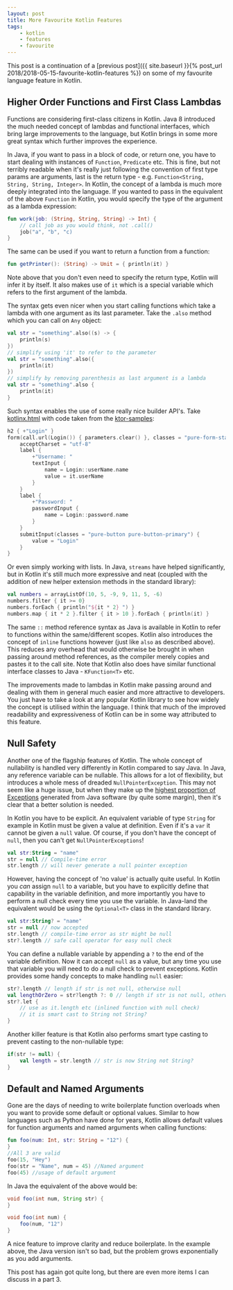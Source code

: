 ```yaml
---
layout: post
title: More Favourite Kotlin Features
tags:
    - kotlin
    - features
    - favourite
---
```


This post is a continuation of a [previous post]({{ site.baseurl }}{% post_url 2018/2018-05-15-favourite-kotlin-features %}) on some of my favourite language feature in Kotlin.

## Higher Order Functions and First Class Lambdas

Functions are considering first-class citizens in Kotlin. Java 8 introduced the much needed concept of lambdas and functional interfaces, which bring large improvements to the language, but Kotlin brings in some more great syntax which further improves the experience.

In Java, if you want to pass in a block of code, or return one, you have to start dealing with instances of `Function`, `Predicate` etc. This is fine, but not terribly readable when it's really just following the convention of first type params are arguments, last is the return type - e.g. `Function<String, String, String, Integer>`. In Kotlin, the concept of a lambda is much more deeply integrated into the language. If you wanted to pass in the equivalent of the above `Function` in Kotlin, you would specify the type of the argument as a lambda expression:

```kotlin
fun work(job: (String, String, String) -> Int) {
    // call job as you would think, not .call()
    job("a", "b", "c)
}
```

The same can be used if you want to return a function from a function:

```kotlin
fun getPrinter(): (String) -> Unit = { println(it) }
```

Note above that you don't even need to specify the return type, Kotlin will infer it by itself. It also makes use of `it` which is a special variable which refers to the first argument of the lambda.

The syntax gets even nicer when you start calling functions which take a lambda with one argument as its last parameter. Take the `.also` method which you can call on `Any` object:

```kotlin
val str = "something".also((s) -> {
    println(s)
})
// simplify using 'it' to refer to the parameter
val str = "something".also({
    println(it)
})
// simplify by removing parenthesis as last argument is a lambda
val str = "something".also {
    println(it)
}
```

Such syntax enables the use of some really nice builder API's. Take [kotlinx.html](https://github.com/Kotlin/kotlinx.html) with code taken from the [ktor-samples](https://github.com/ktorio/ktor-samples/tree/master/app/youkube):

```kotlin
h2 { +"Login" }
form(call.url(Login()) { parameters.clear() }, classes = "pure-form-stacked", method = FormMethod.post) {
    acceptCharset = "utf-8"
    label {
        +"Username: "
        textInput {
            name = Login::userName.name
            value = it.userName
        }
    }
    label {
        +"Password: "
        passwordInput {
            name = Login::password.name
        }
    }
    submitInput(classes = "pure-button pure-button-primary") {
        value = "Login"
    }
}
```

Or even simply working with lists. In Java, `streams` have helped significantly, but in Kotlin it's still much more expressive and neat (coupled with the addition of new helper extension methods in the standard library):

```kotlin
val numbers = arrayListOf(10, 5, -9, 9, 11, 5, -6)
numbers.filter { it >= 0}
numbers.forEach { println("${it * 2} ") }
numbers.map { it * 2 }.filter { it > 10 }.forEach { println(it) }
```

The same `::` method reference syntax as Java is available in Kotlin to refer to functions within the same/different scopes. Kotlin also introduces the concept of `inline` functions however (just like `also` as described above). This reduces any overhead that would otherwise be brought in when passing around method references, as the compiler merely copies and pastes it to the call site. Note that Kotlin also does have similar functional interface classes to Java - `KFunction<T>` etc.

The improvements made to lambdas in Kotlin make passing around and dealing with them in general much easier and more attractive to developers. You just have to take a look at any popular Kotlin library to see how widely the concept is utilised within the language. I think that much of the improved readability and expressiveness of Kotlin can be in some way attributed to this feature.

## Null Safety

Another one of the flagship features of Kotlin. The whole concept of nullability is handled very differently in Kotlin compared to say Java. In Java, any reference variable can be nullable. This allows for a lot of flexibility, but introduces a whole mess of dreaded `NullPointerException`. This may not seem like a huge issue, but when they make up the [highest proportion of Exceptions](https://blog.samebug.io/which-java-exceptions-are-the-most-frequent-f830b113c37f) generated from Java software (by quite some margin), then it's clear that a better solution is needed.

In Kotlin you have to be explicit. An equivalent variable of type `String` for example in Kotlin must be given a value at definition. Even if it's a `var` it cannot be given a `null` value. Of course, if you don't have the concept of `null`, then you can't get `NullPointerExceptions`!

```kotlin
val str:String = "name"
str = null // Compile-time error
str.length // will never generate a null pointer exception
```

However, having the concept of 'no value' is actually quite useful. In Kotlin you _can_ assign `null` to a variable, but you have to explicitly define that capability in the variable definition, and more importantly you have to perform a null check every time you use the variable. In Java-land the equivalent would be using the `Optional<T>` class in the standard library.

```kotlin
val str:String? = "name"
str = null // now accepted
str.length // compile-time error as str might be null
str?.length // safe call operator for easy null check
```

You can define a nullable variable by appending a `?` to the end of the variable definition. Now it can accept `null` as a value, but any time you use that variable you will need to do a null check to prevent exceptions. Kotlin provides some handy concepts to make handling `null` easier:

```kotlin
str?.length // length if str is not null, otherwise null
val lengthOrZero = str?length ?: 0 // length if str is not null, otherwise zero (elvis operator)
str?.let {
    // use as it.length etc (inlined function with null check)
    // it is smart cast to String not String?
}
```

Another killer feature is that Kotlin also performs smart type casting to prevent casting to the non-nullable type:

```kotlin
if(str != null) {
    val length = str.length // str is now String not String?
}
```

## Default and Named Arguments

Gone are the days of needing to write boilerplate function overloads when you want to provide some default or optional values. Similar to how languages such as Python have done for years, Kotlin allows default values for function arguments and named arguments when calling functions:

```kotlin
fun foo(num: Int, str: String = "12") {
}
//All 3 are valid
foo(15, "Hey")
foo(str = "Name", num = 45) //Named argument
foo(45) //usage of default argument
```

In Java the equivalent of the above would be:

```java
void foo(int num, String str) {
}

void foo(int num) {
    foo(num, "12")
}
```

A nice feature to improve clarity and reduce boilerplate. In the example above, the Java version isn't so bad, but the problem grows exponentially as you add arguments.

This post has again got quite long, but there are even more items I can discuss in a part 3.
